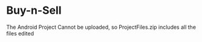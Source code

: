 # Buy-n-Sell

The Android Project Cannot be uploaded, so ProjectFiles.zip includes all the files
 edited